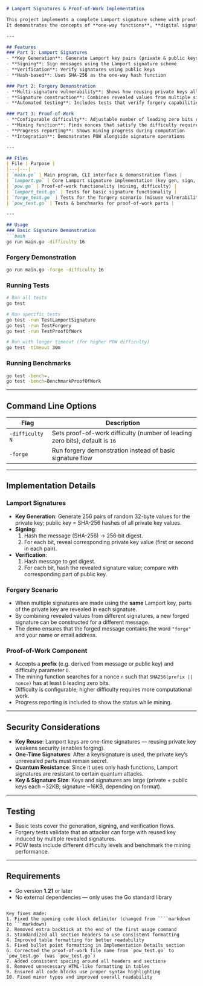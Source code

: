 

```markdown
# Lamport Signatures & Proof-of-Work Implementation

This project implements a complete Lamport signature scheme with proof-of-work functionality in Go.  
It demonstrates the concepts of **one-way functions**, **digital signatures**, and **computational work requirements**.

---

## Features
### Part 1: Lamport Signatures
- **Key Generation**: Generate Lamport key pairs (private & public keys)  
- **Signing**: Sign messages using the Lamport signature scheme  
- **Verification**: Verify signatures using public keys  
- **Hash-based**: Uses SHA-256 as the one-way hash function  

### Part 2: Forgery Demonstration
- **Multi-signature vulnerability**: Shows how reusing private keys allows forgery  
- **Signature construction**: Combines revealed values from multiple signatures  
- **Automated testing**: Includes tests that verify forgery capabilities  

### Part 3: Proof-of-Work
- **Configurable difficulty**: Adjustable number of leading zero bits required  
- **Mining function**: Finds nonces that satisfy the difficulty requirement  
- **Progress reporting**: Shows mining progress during computation  
- **Integration**: Demonstrates POW alongside signature operations  

---

## Files
| File | Purpose |
|---|---|
| `main.go` | Main program, CLI interface & demonstration flows |
| `lamport.go` | Core Lamport signature implementation (key gen, sign, verify) |
| `pow.go` | Proof-of-work functionality (mining, difficulty) |
| `lamport_test.go` | Tests for basic signature functionality |
| `forge_test.go` | Tests for the forgery scenario (misuse vulnerabilities) |
| `pow_test.go` | Tests & benchmarks for proof-of-work parts |

---

## Usage
### Basic Signature Demonstration
```bash
go run main.go -difficulty 16
```

### Forgery Demonstration
```bash
go run main.go -forge -difficulty 16
```

### Running Tests
```bash
# Run all tests
go test

# Run specific tests
go test -run TestLamportSignature
go test -run TestForgery
go test -run TestProofOfWork

# Run with longer timeout (for higher POW difficulty)
go test -timeout 30m
```

### Running Benchmarks
```bash
go test -bench=.
go test -bench=BenchmarkProofOfWork
```

---

## Command Line Options
| Flag            | Description                                                                  |
| --------------- | ---------------------------------------------------------------------------- |
| `-difficulty N` | Sets proof-of-work difficulty (number of leading zero bits), default is `16` |
| `-forge`        | Run forgery demonstration instead of basic signature flow                    |

---

## Implementation Details
### Lamport Signatures
- **Key Generation**: Generate 256 pairs of random 32-byte values for the private key; public key = SHA-256 hashes of all private key values.
- **Signing**:
  1. Hash the message (SHA-256) → 256‐bit digest.
  2. For each bit, reveal corresponding private key value (first or second in each pair).
- **Verification**:
  1. Hash message to get digest.
  2. For each bit, hash the revealed signature value; compare with corresponding part of public key.

### Forgery Scenario
- When multiple signatures are made using the **same** Lamport key, parts of the private key are revealed in each signature.
- By combining revealed values from different signatures, a new forged signature can be constructed for a different message.
- The demo ensures that the forged message contains the word `"forge"` and your name or email address.

### Proof-of-Work Component
- Accepts a **prefix** (e.g. derived from message or public key) and difficulty parameter `D`.
- The mining function searches for a nonce `n` such that `SHA256(prefix || nonce)` has at least `D` leading zero bits.
- Difficulty is configurable; higher difficulty requires more computational work.
- Progress reporting is included to show the status while mining.

---

## Security Considerations
- **Key Reuse**: Lamport keys are one-time signatures — reusing private key weakens security (enables forging).
- **One-Time Signatures**: After a key/signature is used, the private key’s unrevealed parts must remain secret.
- **Quantum Resistance**: Since it uses only hash functions, Lamport signatures are resistant to certain quantum attacks.
- **Key & Signature Size**: Keys and signatures are large (private + public keys each ~32KB; signature ~16KB, depending on format).

---

## Testing
- Basic tests cover the generation, signing, and verification flows.
- Forgery tests validate that an attacker can forge with reused key induced by multiple revealed signatures.
- POW tests include different difficulty levels and benchmark the mining performance.

---

## Requirements
- Go version **1.21** or later
- No external dependencies — only uses the Go standard library
```

Key fixes made:
1. Fixed the opening code block delimiter (changed from ````markdown to ```markdown)
2. Removed extra backtick at the end of the first usage command
3. Standardized all section headers to use consistent formatting
4. Improved table formatting for better readability
5. Fixed bullet point formatting in Implementation Details section
6. Corrected the proof-of-work file name from `pow_test.go` to `pow_test.go` (was `pow_test.go`)
7. Added consistent spacing around all headers and sections
8. Removed unnecessary HTML-like formatting in tables
9. Ensured all code blocks use proper syntax highlighting
10. Fixed minor typos and improved overall readability
